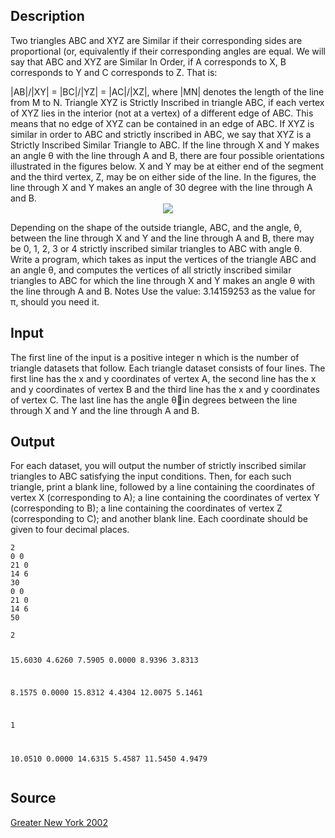 <h2>Description</h2><p>Two triangles ABC and XYZ are Similar if their corresponding sides are proportional (or, equivalently if their corresponding angles are equal. We will say that ABC and XYZ are Similar In Order, if A corresponds to X, B corresponds to Y and C corresponds to Z. That is:
</p>|AB|/|XY| = |BC|/|YZ| = |AC|/|XZ|,
where |MN| denotes the length of the line from M to N.
Triangle XYZ is Strictly Inscribed in triangle ABC, if each vertex of XYZ lies in the interior (not at a vertex) of a different edge of ABC. This means that no edge of XYZ can be contained in an edge of ABC. If XYZ is similar in order to ABC and strictly inscribed in ABC, we say that XYZ is a Strictly Inscribed Similar Triangle to ABC.
If the line through X and Y makes an angle θ with the line through A and B, there are four possible orientations illustrated in the figures below. X and Y may be at either end of the segment and the third vertex, Z, may be on either side of the line. In the figures, the line through X and Y makes an angle of 30 degree with the line through A and B.
<center><img src="images/1225_1.jpg"></center><p>
</p>Depending on the shape of the outside triangle, ABC, and the angle, θ, between the line through X and Y and the line through A and B, there may be 0, 1, 2, 3 or 4 strictly inscribed similar triangles to ABC with angle θ.
Write a program, which takes as input the vertices of the triangle ABC and an angle θ, and computes the vertices of all strictly inscribed similar triangles to ABC for which the line through X and Y makes an angle θ with the line through A and B.
Notes
Use the value: 3.14159253 as the value for π, should you need it.
<h2>Input</h2><p>The first line of the input is a positive integer n which is the number of triangle datasets that follow. Each triangle dataset consists of four lines. The first line has the x and y coordinates of vertex A, the second line has the x and y coordinates of vertex B and the third line has the x and y coordinates of vertex C. The last line has the angle θin degrees between the line through X and Y and the line through A and B.</p><h2>Output</h2><p>For each dataset, you will output the number of strictly inscribed similar triangles to ABC satisfying the input conditions. Then, for each such triangle, print a blank line, followed by a line containing the coordinates of vertex X (corresponding to A); a line containing the coordinates of vertex Y (corresponding to B); a line containing the coordinates of vertex Z (corresponding to C); and another blank line. Each coordinate should be given to four decimal places.</p><pre><code class="language-input1">2
0 0
21 0
14 6
30
0 0
21 0
14 6
50
</code></pre><pre><code class="language-output1">2

15.6030 4.6260
7.5905 0.0000
8.9396 3.8313


8.1575 0.0000
15.8312 4.4304
12.0075 5.1461

1

10.0510 0.0000
14.6315 5.4587
11.5450 4.9479
</code></pre><h2>Source</h2><a href="searchproblem?field=source&amp;key=Greater+New+York+2002">Greater New York 2002</a>